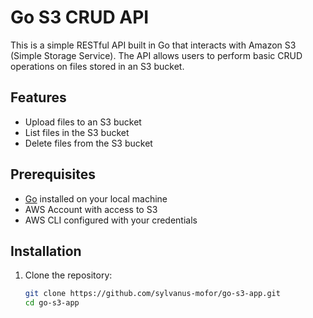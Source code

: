 # Go S3 CRUD API

This is a simple RESTful API built in Go that interacts with Amazon S3 (Simple Storage Service). The API allows users to perform basic CRUD operations on files stored in an S3 bucket.

## Features

- Upload files to an S3 bucket
- List files in the S3 bucket
- Delete files from the S3 bucket

## Prerequisites

- [Go](https://golang.org/dl/) installed on your local machine
- AWS Account with access to S3
- AWS CLI configured with your credentials

## Installation

1. Clone the repository:

   ```bash
   git clone https://github.com/sylvanus-mofor/go-s3-app.git
   cd go-s3-app
